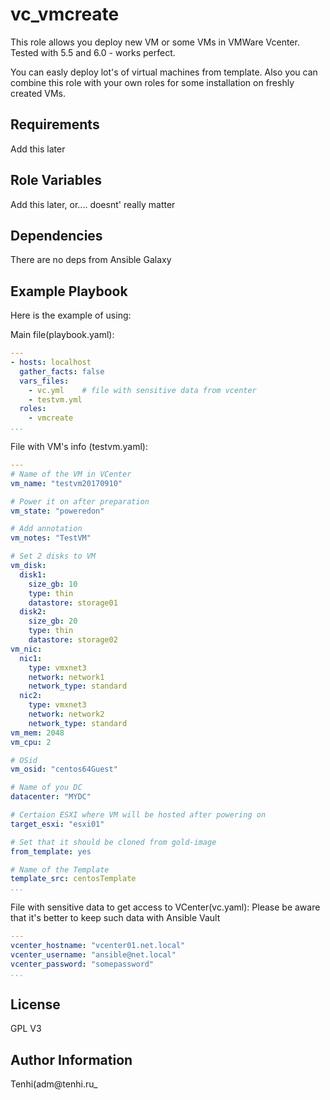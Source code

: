 vc_vmcreate
=========

This role allows you deploy new VM or some VMs in VMWare Vcenter.
Tested with 5.5 and 6.0 - works perfect.

You can easly deploy lot's of virtual machines from template.
Also you can combine this role with your own roles for some installation on freshly created VMs.

Requirements
------------
Add this later

Role Variables
--------------
Add this later, or.... doesnt' really matter

Dependencies
------------
There are no deps from Ansible Galaxy

Example Playbook
----------------
Here is the example of using:

Main file(playbook.yaml):

```yaml
---
- hosts: localhost
  gather_facts: false
  vars_files:
    - vc.yml    # file with sensitive data from vcenter
    - testvm.yml
  roles:
    - vmcreate
...
```

File with VM's info (testvm.yaml):
```yaml
---
# Name of the VM in VCenter
vm_name: "testvm20170910"

# Power it on after preparation
vm_state: "poweredon"

# Add annotation
vm_notes: "TestVM"

# Set 2 disks to VM
vm_disk: 
  disk1:
    size_gb: 10
    type: thin
    datastore: storage01
  disk2:
    size_gb: 20
    type: thin
    datastore: storage02
vm_nic:
  nic1:
    type: vmxnet3
    network: network1
    network_type: standard
  nic2:
    type: vmxnet3
    network: network2
    network_type: standard
vm_mem: 2048
vm_cpu: 2

# OSid
vm_osid: "centos64Guest"

# Name of you DC
datacenter: "MYDC"

# Certaion ESXI where VM will be hosted after powering on
target_esxi: "esxi01"

# Set that it should be cloned from gold-image
from_template: yes

# Name of the Template
template_src: centosTemplate
...
```

File with sensitive data to get access to VCenter(vc.yaml):
Please be aware that it's better to keep such data with Ansible Vault
```yaml
---
vcenter_hostname: "vcenter01.net.local"
vcenter_username: "ansible@net.local"
vcenter_password: "somepassword"
...
```
License
-------

GPL V3


Author Information
------------------

Tenhi(adm@tenhi.ru_
